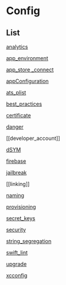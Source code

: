 # Config


## List

[analytics](analytics.md)

[app_environment](app_environment.md)

[app_store _connect](app_store%20_connect.md)

[appConfiguration](appConfiguration.md)

[ats_plist](ats_plist.md)

[best_practices](best_practices.md)

[certificate](certificate.md)

[danger](danger.md)

[[developer_account]]

[dSYM](dSYM.md)

[firebase](firebase.md)

[jailbreak](ios/config/jailbreak.md)

[[linking]]

[naming](naming.md)

[provisioning](provisioning.md)

[secret_keys](secret_keys.md)

[security](security.md)

[string_segregation](string_segregation.md)

[swift_lint](swift_lint.md)

[upgrade](ios/config/upgrade.md)

[xcconfig](xcconfig.md)


